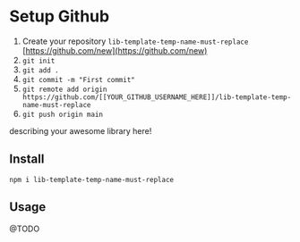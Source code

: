 # Setup Github

1. Create your repository `lib-template-temp-name-must-replace` [https://github.com/new](https://github.com/new)
1. `git init`
1. `git add .`
1. `git commit -m "First commit"`
1. `git remote add origin https://github.com/[[YOUR_GITHUB_USERNAME_HERE]]/lib-template-temp-name-must-replace`
1. `git push origin main`


describing your awesome library here!

## Install

`npm i lib-template-temp-name-must-replace`

## Usage

@TODO